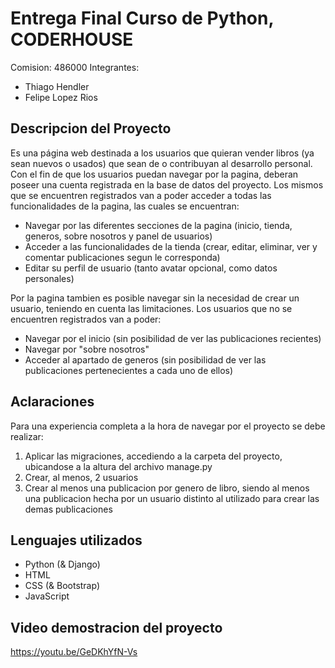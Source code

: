 # Entrega Final Curso de Python, CODERHOUSE 

Comision: 486000</b>
Integrantes: 
  - Thiago Hendler  
  - Felipe Lopez Rios</b>

## Descripcion del Proyecto

Es una página web destinada a los usuarios que quieran vender libros (ya sean nuevos o usados) que sean de o contribuyan al desarrollo personal. 
Con el fin de que los usuarios puedan navegar por la pagina, deberan poseer una cuenta registrada en la base de datos del proyecto. Los mismos que se encuentren registrados van a poder acceder a todas las funcionalidades de la pagina, las cuales se encuentran:
- Navegar por las diferentes secciones de la pagina (inicio, tienda, generos, sobre nosotros y panel de usuarios)
- Acceder a las funcionalidades de la tienda (crear, editar, eliminar, ver y comentar publicaciones segun le corresponda)
- Editar su perfil de usuario (tanto avatar opcional, como datos personales)

Por la pagina tambien es posible navegar sin la necesidad de crear un usuario, teniendo en cuenta las limitaciones. Los usuarios que no se encuentren registrados van a poder:
- Navegar por el inicio (sin posibilidad de ver las publicaciones recientes)
- Navegar por "sobre nosotros"
- Acceder al apartado de generos (sin posibilidad de ver las publicaciones pertenecientes a cada uno de ellos)

## Aclaraciones

Para una experiencia completa a la hora de navegar por el proyecto se debe realizar:
1. Aplicar las migraciones, accediendo a la carpeta del proyecto, ubicandose a la altura del archivo manage.py
2. Crear, al menos, 2 usuarios
3. Crear al menos una publicacion por genero de libro, siendo al menos una publicacion hecha por un usuario distinto al utilizado para crear las demas publicaciones

## Lenguajes utilizados

- Python (& Django)
- HTML
- CSS (& Bootstrap)
- JavaScript

## Video demostracion del proyecto
https://youtu.be/GeDKhYfN-Vs
